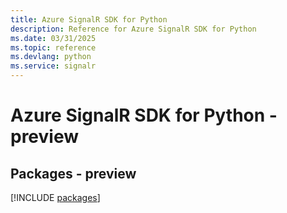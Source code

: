 ```yaml
---
title: Azure SignalR SDK for Python
description: Reference for Azure SignalR SDK for Python
ms.date: 03/31/2025
ms.topic: reference
ms.devlang: python
ms.service: signalr
---
```

# Azure SignalR SDK for Python - preview
## Packages - preview
[!INCLUDE [packages](signalr-index.md)]